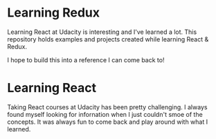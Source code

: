# Learning Redux

Learning React at Udacity is interesting and I've learned a lot. This repository holds examples and projects created while learning React & Redux.

I hope to build this into a reference I can come back to!

# Learning React
Taking React courses at Udacity has been pretty challenging. I always found myself looking for infornation when I just couldn't smoe of the concepts. It was always fun to come back and play around with what I learned.
